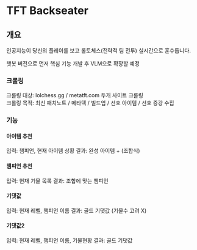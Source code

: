 # TFT Backseater
##  개요
인공지능이 당신의 플레이를 보고 롤토체스(전략적 팀 전투) 실시간으로 훈수둡니다.  

챗봇 버전으로 먼저 핵심 기능 개발 후 VLM으로 확장할 예정
### 크롤링
크롤링 대상: lolchess.gg / metatft.com 두개 사이트 크롤링  
크롤링 목적: 최신 패치노트 / 메타덱 / 빌드업 / 선호 아이템 / 선호 증강 수집

### 기능

#### 아이템 추천
입력: 챔피언, 현재 아이템 상황
결과: 완성 아이템 + (조합식)

#### 챔피언 추천
입력: 현재 기물 목록
결과: 조합에 맞는 챔피언

#### 기댓값
입력: 현재 레벨, 챔피언 이름
결과: 골드 기댓값 (기물수 고려 X)

#### 기댓값2
입력: 현재 레벨, 챔피언 이름, 기물현황
결과: 골드 기댓값

